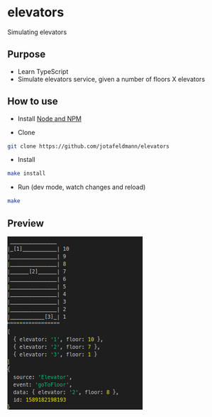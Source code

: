 # elevators
Simulating elevators

## Purpose

- Learn TypeScript
- Simulate elevators service, given a number of floors X elevators

## How to use

- Install [Node and NPM](https://nodejs.org/en/download/)

- Clone
```bash
git clone https://github.com/jotafeldmann/elevators
```

- Install
```bash
make install
```

- Run (dev mode, watch changes and reload)
```bash
make
```

## Preview

![Preview](docs/preview.png)